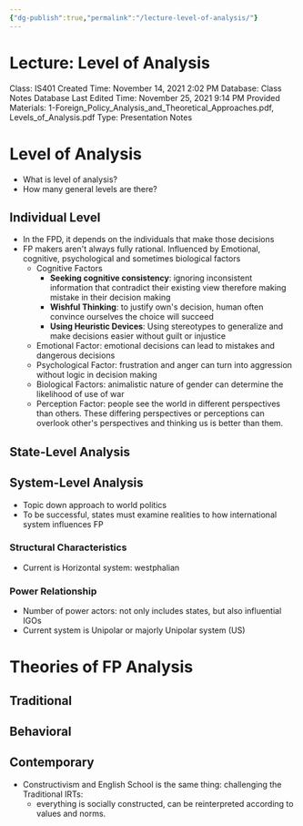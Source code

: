 ```yaml
---
{"dg-publish":true,"permalink":"/lecture-level-of-analysis/"}
---
```


# Lecture: Level of Analysis

Class: IS401
Created Time: November 14, 2021 2:02 PM
Database: Class Notes Database
Last Edited Time: November 25, 2021 9:14 PM
Provided Materials: 1-Foreign_Policy_Analysis_and_Theoretical_Approaches.pdf, Levels_of_Analysis.pdf
Type: Presentation Notes

# Level of Analysis

- What is level of analysis?
- How many general levels are there?

## Individual Level

- In the FPD, it depends on the individuals that make those decisions
- FP makers aren't always fully rational. Influenced by Emotional, cognitive, psychological and sometimes biological factors
    - Cognitive Factors
        - **Seeking cognitive consistency**: ignoring inconsistent information that contradict their existing view therefore making mistake in their decision making
        - **Wishful Thinking**: to justify own's decision, human often convince ourselves the choice will succeed
        - **Using Heuristic Devices**: Using stereotypes to generalize and make decisions easier without guilt or injustice
    - Emotional Factor: emotional decisions can lead to mistakes and dangerous decisions
    - Psychological Factor: frustration and anger can turn into aggression without logic in decision making
    - Biological Factors: animalistic nature of gender can determine the likelihood of use of war
    - Perception Factor: people see the world in different perspectives than others. These differing perspectives or perceptions can overlook other's perspectives and thinking us is better than them.

## State-Level Analysis

## System-Level Analysis

- Topic down approach to world politics
- To be successful, states must examine realities to how international system influences FP

### Structural Characteristics

- Current is Horizontal system: westphalian

### Power Relationship

- Number of power actors: not only includes states, but also influential IGOs
- Current system is Unipolar or majorly Unipolar system (US)

# Theories of FP Analysis

## Traditional

## Behavioral

## Contemporary

- Constructivism and English School is the same thing: challenging the Traditional IRTs:
    - everything is socially constructed, can be reinterpreted according to values and norms.